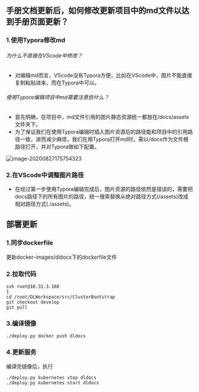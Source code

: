 ## 手册文档更新后，如何修改更新项目中的md文件以达到手册页面更新？
### 1.使用Typora修改md
###### 为什么不直接在VScode中修改？
- 对编辑md而言，VScode没有Typora方便，比如在VScode中，图片不能直接复制粘贴进来，而在Typora中可以。
###### 使用Typora编辑项目中md需要注意些什么？
- 首先明确，在项目中，md文件引用的图片静态资源统一都放在/docs/assets文件夹下。
- 为了保证我们在使用Typora编辑时插入图片资源后的路径能和项目中的引用路径一致，进而减少麻烦，我们在用Typora打开md时，需以/docs作为文件根路径打开，并对Typora做如下配置。

![image-20200827175754323](https://github.com/apulis/DLDocs/raw/master/docs/assets/image-20200827175754323.png)

### 2.在VScode中调整图片路径
- 在经过第一步使用Typora编辑完成后，图片资源的路径依然是错误的，需要把docs路径下的所有图片的路径，统一搜索替换从绝对路径方式(/assets)改成相对路径方式(./assets)。

## 部署更新
### 1.同步dockerfile
更新docker-images/dldocs下的dockerfile文件
### 2.拉取代码
```shell script
ssh root@10.31.3.108
1
cd /root/DLWorkspace/src/ClusterBootstrap
git checkout develop
git pull
```
### 3.编译镜像

```shell script
./deploy.py docker push dldocs
```

### 4.更新服务
编译完镜像后，执行
```shell script
./deploy.py kubernetes stop dldocs
./deploy.py kubernetes start dldocs
```